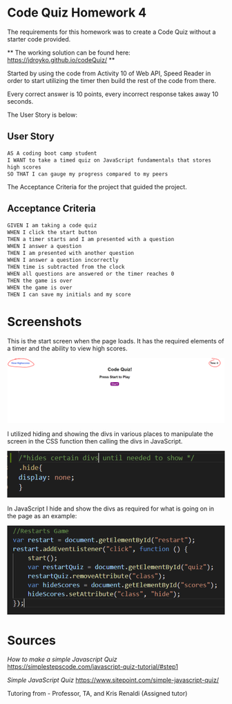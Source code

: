 # Code Quiz Homework 4

The requirements for this homework was to create a Code Quiz without a starter code provided.

** The working solution can be found here:
https://jdroyko.github.io/codeQuiz/ **

Started by using the code from Activity 10 of Web API, Speed Reader in order to start utilizing the timer then build the rest of the code from there. 

Every correct answer is 10 points,
every incorrect response takes away 10 seconds.

The User Story is below:

## User Story

```
AS A coding boot camp student
I WANT to take a timed quiz on JavaScript fundamentals that stores high scores
SO THAT I can gauge my progress compared to my peers
```
The Acceptance Criteria for the project that guided the project. 

## Acceptance Criteria

```
GIVEN I am taking a code quiz
WHEN I click the start button
THEN a timer starts and I am presented with a question
WHEN I answer a question
THEN I am presented with another question
WHEN I answer a question incorrectly
THEN time is subtracted from the clock
WHEN all questions are answered or the timer reaches 0
THEN the game is over
WHEN the game is over
THEN I can save my initials and my score
```
# Screenshots 
This is the start screen when the page loads. It has the required elements of a timer and the ability to view high scores. 

![Homescreen](./images/homescreen.png)

I utilized hiding and showing the divs in various places to manipulate the screen in the CSS function then calling the divs in JavaScript.

![Hidecss](./images/hideDivs.png)

In JavaScript I hide and show the divs as required for what is going on in the page as an example:

![javahideshow](./images/hideshow.png)

# Sources
*How to make a simple Javascript Quiz* https://simplestepscode.com/javascript-quiz-tutorial/#step1

*Simple JavaScript Quiz* https://www.sitepoint.com/simple-javascript-quiz/

Tutoring from - Professor, TA, and Kris Renaldi (Assigned tutor)